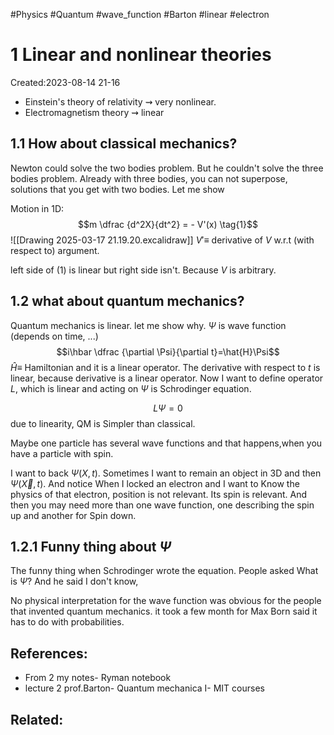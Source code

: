 #Physics #Quantum #wave_function #Barton #linear #electron
# 1 Linear and nonlinear theories
Created:2023-08-14 21-16


- Einstein's theory of relativity $\rightsquigarrow$ very nonlinear.
- Electromagnetism theory $\rightsquigarrow$ linear

## 1.1 How about classical mechanics?

Newton could solve the two bodies problem. But he couldn't solve the three bodies problem. Already with three bodies, you can not superpose, solutions that you get with two bodies. Let me show

Motion in 1D:
$$m \dfrac {d^2X}{dt^2} = - V'(x) \tag{1}$$
![[Drawing 2025-03-17 21.19.20.excalidraw]]
$V' \equiv$ derivative of $V$ w.r.t (with respect to) argument.

left side of $(1)$ is linear but right side isn't. Because $V$ is arbitrary.

## 1.2 what about quantum mechanics?

Quantum mechanics is linear. let me show why. $\Psi$ is wave function (depends on time, ...)
$$i\hbar \dfrac {\partial \Psi}{\partial t}=\hat{H}\Psi$$
$\hat{H} \equiv$ Hamiltonian and it is a linear operator. 
The derivative with respect to $t$ is linear, because derivative is a linear operator. Now I want to define operator $L$, which is linear and acting on $\Psi$ is Schrodinger equation.

$$L\Psi = 0 \tag{S.E}$$
due to linearity, QM is Simpler than classical.

Maybe one particle has several wave functions and that happens,when you have a particle with spin.

I want to back $\Psi(X,t)$. Sometimes I want to remain an object in 3D and then $\Psi(\vec{X},t)$. And notice When I locked an electron and I want to Know the physics of that electron, position is not relevant. Its spin is relevant. And then you may need more than one wave function, one describing the spin up and another for Spin down.

## 1.2.1 Funny thing about $\Psi$

The funny thing when Schrodinger wrote the equation. People
asked What is $\Psi$? And he said I don't know,

No physical interpretation for the wave function was obvious for the people that invented quantum mechanics. it took a few month for Max Born said it has to do with probabilities.


## References:
- From 2 my notes- Ryman notebook
- lecture 2 prof.Barton- Quantum mechanica I- MIT courses
## Related:



